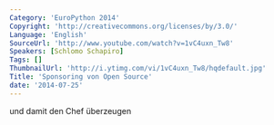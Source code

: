 ```yaml
---
Category: 'EuroPython 2014'
Copyright: 'http://creativecommons.org/licenses/by/3.0/'
Language: 'English'
SourceUrl: 'http://www.youtube.com/watch?v=1vC4uxn_Tw8'
Speakers: [Schlomo Schapiro]
Tags: []
ThumbnailUrl: 'http://i.ytimg.com/vi/1vC4uxn_Tw8/hqdefault.jpg'
Title: 'Sponsoring von Open Source'
date: '2014-07-25'
---
```

und damit den Chef überzeugen